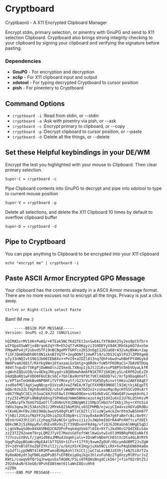 Cryptboard
==========

Cryptbaord - A X11 Encrypted Clipboard Manager


Encrypt stdin, primary selection, or pinentry<Via pish> with GnuPG and send to X11 selection Clipboard. Cryptboard also brings strong integrity checking to your clipboard by signing your clipboard and verifying the signature before pasting.


### Dependencies


* **GnuPG** - For encryption and decryption
* **xclip** - For X11 clipboard input and output
* **xdotool** - For typing decrypted Cryptboard to cursor position
* **pish** - For pinentery to Cryptboard


Command Options
---------------


- `cryptboard -i`   :Read from stdin, or --stdin
- `cryptboard -a`   :Ask with pinentry via pish, or --ask
- `cryptboard -c`   :Encrypt primary to clipboard, or --copy
- `cryptboard -p`   :Decrypt clipboard to cursor position, or --paste
- `cryptboard -d`   :Delete all the things, or --delete



Set these Helpful keybindings in your DE/WM
-------------------------------------------

Encrypt the test you highlighted with your mouse to Clipboard. Then clear primary selection.


    Super-C = cryptboard -c


Pipe Clipboard contents into GnuPG to decrypt and pipe into xdotool to type to current mouse position


    Super-V = cryptboard -p


Delete all selections, and delete the X11 Clipboard 10 times by default to overflow clipboard buffer


    Super-D = cryptboard -d


Pipe to Cryptboard
------------------


You can pipe anything to Clipboard to be encrypted into your X11 clipboard


    echo "encrypt me" | cryptboard -i


Paste ASCII Armor Encrypted GPG Message
---------------------------------------


Your clipboard has the contents already in a ASCII Armor message format. There are no more excuses not to encrypt all the tings. Privacy is just a click away.


    Ctrl+V or Right-Click select Paste


Bam! IM me :)


        -----BEGIN PGP MESSAGE-----
    Version: GnuPG v2.0.22 (GNU/Linux)

    hQIMA5srMV1XK+PwAQ/+KTEak5NCfKd2fEt2onSwbkLfXf8dmX25y2eo9pChTbrn
    wIFQpaXSwWYjx4Brqo6ZqYrR+Eh2qT7vK0KqyziIG9DDYyV84KJRbSkp6O7dxnSm
    FMqwKPo4jF2ubvdSTFi9nBCBgeMYTGRFcx2KS3nOgI12OJa68rA32vAyBkWu+2ap
    fiSFJQm8UmDh80t8N1xknBIVqTF+2egOQNfj24wRT19/uJDS3Cq5lFUJlZPDXgmQ
    p7y33nNQIvtS963Jb00IEN8Xv++PvI9+aIDZl813nq7QhFnbwd+whBmFPY4HGykd
    NW4PvaHJ081f/RkYkg9Wx16YaxaaLGxSmtg+q0Rdk+foW5YFKORaCS+7DAV8TDUq
    X04t7nguQrTXKgPjDwWmOlnJZ5kedL7XNxp1jbJtJZiKvsvP5BP5n5mbVUyaLkfR
    cgWvhIQQuU38/ov4EkqJRkygd+i8Q86mwhAmbFN1KTR7jbH1WjySLnERPO2oEzZX
    U4dQBaRQ1wFVDO0F6UCBcS6C+7bhlBa9UY9f9t7VKlXAbDD7vc/XrTp9Daq86ofl
    v/VPTanToGHkBvmNP0HFiTVfYMnxytf/G23rVuYYGX5Dy6invttH6zu2AKFXAqEY
    zsd0afMIl4gXjwgN6cprD1VzaRJxwZfWIA/K7gCFXXMBX9N60ll9IWjtkjAEgpTS
    6QGr0Je2ZLf0ph0n4K92E/u5sFvWmQMrVA7bO3n2+zsHacMqcBycHfGSCvD9sArY
    v867YNq5CSE1jh3oaCkHJtGFAwl3YHWaO9Em+ss91dkEvGC/KWoQ4FzwoqkXnhLJ
    jtyZ3IvMSQFs8N8qh60ng7SPHOeQ7mWm5BKmcezot4g31dXIu6nI1U76LQ5hHivM
    7ZuNG/pTk7bXG7SQaO7lfi0hNnUY8jDNUgWSI15Mp3lHbU7nfIKbjJhy+rXYU3i4
    tWVo3qewJKi53Ash20J/2MYmk823AoM3hLs03IPHMB/njwiyCIm4vxzHGYuQRdBu
    +lKoHLH+FBvJXH19A8LbwoVG40gPLWTlVC8ZtljlCuzWjw4ckZmr0tm3wBShH87T
    YjhBil2UGzufNaYF2qJOhiqZGC038pB+i1lVay0xAedKV5m7g6FaBefcBi/Ae9Y/
    VEnUrU433h11XliCzhqqJSAyNCGrip9vsij1zJvJWphmIbUrKA4PnXHftcafX0It
    Q0kcNK3j5iRApyRvldhEvXRv9sZjf39UDxenF8d4g/vfiQJGJDKaUnAlHHgE5qDJ
    LjqUV8wqSd0n04XA5MHQ2CNZOPnPeqkdqUVeb7l01k+9tTi2kd9OcG7QdZXEu54o
    zzZ3TZZ92oemT9rpLQMZJTyVI7MaVsGdfeftWtlKwGutwIvOl3M9BRqPHQIoNkfX
    7J7nzu1V8VLf/jqH1d98aJMMadJUqmhjalv+IDsWFnNDmYCh0StXcDta4GLBYRYh
    UgqPuDppBGaWceNpEA4lbT7GSU+1CFv+t17f9j9xwmZgOUF/OGcymAUBMT2JvZgW
    3Y+2dYnBl0TXoZQFZYhzlIJj/u/bXzX5rKIHqyjuXm5NCLcRX+hvPAqbEN694a6m
    rp1dflLypOWNT4lkM1MTwooBVHpAohltkICIjjwC7aLxsNBJzE5hjleNJSi0zT2a
    9y8eAb6ydt3qFN0LepDPsBSfsEFBEeipDqikgx3hlxvFuhQc2Tg8nzyMlRYurJsZ
    KWtL/cuwqV0TQrSqJnwquvbxTAG0K/F5Ls0TKQHsNngdCik56rj+fiofO2rDtZSJ
    Z92dnAuNr63eG0/0PvhEO8tmmt61laWnI8Ecu9h9
    =2Z0k
    -----END PGP MESSAGE-----
